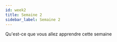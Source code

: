 ```yaml
---
id: week2
title: Semaine 2
sidebar_label: Semaine 2
---
```


Qu'est-ce que vous allez apprendre cette semaine